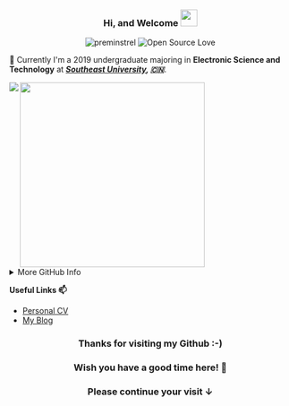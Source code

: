 <h3 align="center">Hi, and Welcome <img src="https://raw.githubusercontent.com/iampavangandhi/iampavangandhi/master/gifs/Hi.gif" width="30px"/> </h3>
<p align="center">
<img src="https://komarev.com/ghpvc/?username=preminstrel&style=flat-square" alt="preminstrel" />
 <img alt="Open Source Love" src="https://img.shields.io/badge/-%E2%9D%A4%20Open%20Source-Green?style=flat-square&logo=Github&logoColor=white" />
</p>

🌱 Currently I'm a 2019 undergraduate majoring in **Electronic Science and Technology** at ***[Southeast University](https://www.seu.edu.cn/), 🇨🇳***. 


<img align="left" src="https://github-readme-stats.vercel.app/api?username=preminstrel&bg_color=22272E&text_color=CDD9E5&count_private=true&show_icons=true&hide_border=true&include_all_commits=true" /> 


<img src="https://github-readme-stats.vercel.app/api/top-langs/?username=preminstrel&layout=compact&bg_color=22272E&text_color=CDD9E5&langs_count=10&hide_border=true" width="330px"/>


<details><summary>More GitHub Info</summary>
<img src="https://metrics.lecoq.io/clwater?template=classic&base.header=0&base.metadata=0&config.timezone=Asia%2FShanghai"/>
</br>
<img src="https://activity-graph.herokuapp.com/graph?username=clwater&theme=rogue&hide_title=true"/>
</details>



<strong>Useful Links 📫</strong>
* [Personal CV ](https://github.com/preminstrel/preminstrel/blob/main/CV.pdf)
* [My Blog](https://preminstrel.github.io/about/) 


<h3 align="center">Thanks for visiting my Github :-)<h3> 
<h3 align="center">Wish you have a good time here! 🎉 <h3> 
<h3 align="center">Please continue your visit ↓</h3>
